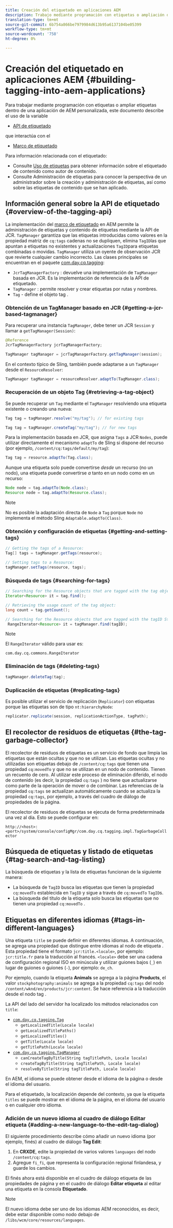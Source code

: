 ```yaml
---
title: Creación del etiquetado en aplicaciones AEM
description: Trabajo mediante programación con etiquetas o ampliación de etiquetas dentro de una aplicación AEM personalizada
translation-type: tm+mt
source-git-commit: 6b754a866be7979984d613b95a6137104be05399
workflow-type: tm+mt
source-wordcount: '758'
ht-degree: 0%

---
```



# Creación del etiquetado en aplicaciones AEM {#building-tagging-into-aem-applications}

Para trabajar mediante programación con etiquetas o ampliar etiquetas dentro de una aplicación de AEM personalizada, este documento describe el uso de la variable

* [API de etiquetado](https://docs.adobe.com/content/help/en/experience-manager-cloud-service-javadoc/com/day/cq/tagging/package-summary.html)

que interactúa con el

* [Marco de etiquetado](tagging-framework.md)

Para información relacionada con el etiquetado:

* Consulte [Uso de etiquetas](/help/sites-cloud/authoring/features/tags.md) para obtener información sobre el etiquetado de contenido como autor de contenido.
* Consulte Administración de etiquetas para conocer la perspectiva de un administrador sobre la creación y administración de etiquetas, así como sobre las etiquetas de contenido que se han aplicado.

## Información general sobre la API de etiquetado {#overview-of-the-tagging-api}

La implementación del [marco de etiquetado](tagging-framework.md) en AEM permite la administración de etiquetas y contenido de etiquetas mediante la API de JCR. `TagManager` garantiza que las etiquetas introducidas como valores en la propiedad matriz de  `cq:tags` cadenas no se dupliquen, elimina  `TagID`las que apuntan a etiquetas no existentes y actualizaciones  `TagID`para etiquetas combinadas o movidas. `TagManager` utiliza un oyente de observación JCR que revierte cualquier cambio incorrecto. Las clases principales se encuentran en el paquete [com.day.cq.tagging](https://docs.adobe.com/content/help/en/experience-manager-cloud-service-javadoc/com/day/cq/tagging/package-summary.html):

* `JcrTagManagerFactory` : devuelve una implementación de  `TagManager` basada en JCR. Es la implementación de referencia de la API de etiquetado.
* `TagManager` : permite resolver y crear etiquetas por rutas y nombres.
* `Tag` - define el objeto tag .

### Obtención de un TagManager basado en JCR {#getting-a-jcr-based-tagmanager}

Para recuperar una instancia `TagManager`, debe tener un JCR `Session` y llamar a `getTagManager(Session)`:

```java
@Reference
JcrTagManagerFactory jcrTagManagerFactory;

TagManager tagManager = jcrTagManagerFactory.getTagManager(session);
```

En el contexto típico de Sling, también puede adaptarse a un `TagManager` desde el `ResourceResolver`:

```java
TagManager tagManager = resourceResolver.adaptTo(TagManager.class);
```

### Recuperación de un objeto Tag {#retrieving-a-tag-object}

Se puede recuperar un `Tag` mediante el `TagManager` resolviendo una etiqueta existente o creando una nueva:

```java
Tag tag = tagManager.resolve("my/tag"); // for existing tags

Tag tag = tagManager.createTag("my/tag"); // for new tags
```

Para la implementación basada en JCR, que asigna `Tags` a JCR `Nodes`, puede utilizar directamente el mecanismo `adaptTo` de Sling si dispone del recurso (por ejemplo, `/content/cq:tags/default/my/tag`):

```java
Tag tag = resource.adaptTo(Tag.class);
```

Aunque una etiqueta solo puede convertirse *desde* un recurso (no un nodo), una etiqueta puede convertirse *a* tanto en un nodo como en un recurso:

```java
Node node = tag.adaptTo(Node.class);
Resource node = tag.adaptTo(Resource.class);
```

>[!NOTE]
>
>No es posible la adaptación directa de `Node` a `Tag` porque `Node` no implementa el método Sling `Adaptable.adaptTo(Class)`.

### Obtención y configuración de etiquetas {#getting-and-setting-tags}

```java
// Getting the tags of a Resource:
Tag[] tags = tagManager.getTags(resource);

// Setting tags to a Resource:
tagManager.setTags(resource, tags);
```

### Búsqueda de tags {#searching-for-tags}

```java
// Searching for the Resource objects that are tagged with the tag object:
Iterator<Resource> it = tag.find();

// Retrieving the usage count of the tag object:
long count = tag.getCount();

// Searching for the Resource objects that are tagged with the tagID String:
 RangeIterator<Resource> it = tagManager.find(tagID);
```

>[!NOTE]
>
>El `RangeIterator` válido para usar es:
>
>`com.day.cq.commons.RangeIterator`

### Eliminación de tags {#deleting-tags}

```java
tagManager.deleteTag(tag);
```

### Duplicación de etiquetas {#replicating-tags}

Es posible utilizar el servicio de replicación (`Replicator`) con etiquetas porque las etiquetas son de tipo `nt:hierarchyNode`:

```java
replicator.replicate(session, replicationActionType, tagPath);
```

## El recolector de residuos de etiquetas {#the-tag-garbage-collector}

El recolector de residuos de etiquetas es un servicio de fondo que limpia las etiquetas que están ocultas y que no se utilizan. Las etiquetas ocultas y no utilizadas son etiquetas debajo de `/content/cq:tags` que tienen una propiedad `cq:movedTo` y que no se utilizan en un nodo de contenido. Tienen un recuento de cero. Al utilizar este proceso de eliminación diferido, el nodo de contenido (es decir, la propiedad `cq:tags` ) no tiene que actualizarse como parte de la operación de mover o de combinar. Las referencias de la propiedad `cq:tags` se actualizan automáticamente cuando se actualiza la propiedad `cq:tags`, por ejemplo, a través del cuadro de diálogo de propiedades de la página.

El recolector de residuos de etiquetas se ejecuta de forma predeterminada una vez al día. Esto se puede configurar en:

`http://<host>:<port>/system/console/configMgr/com.day.cq.tagging.impl.TagGarbageCollector`

## Búsqueda de etiquetas y listado de etiquetas {#tag-search-and-tag-listing}

La búsqueda de etiquetas y la lista de etiquetas funcionan de la siguiente manera:

* La búsqueda de `TagID` busca las etiquetas que tienen la propiedad `cq:movedTo` establecida en `TagID` y sigue a través de `cq:movedTo` `TagID`s.
* La búsqueda del título de la etiqueta solo busca las etiquetas que no tienen una propiedad `cq:movedTo` .

## Etiquetas en diferentes idiomas {#tags-in-different-languages}

Una etiqueta `title` se puede definir en diferentes idiomas. A continuación, se agrega una propiedad que distingue entre idiomas al nodo de etiqueta . Esta propiedad tiene el formato `jcr:title.<locale>`, por ejemplo: `jcr:title.fr` para la traducción al francés. `<locale>` debe ser una cadena de configuración regional ISO en minúscula y utilizar guiones bajos (`_`) en lugar de guiones o guiones (`-`), por ejemplo:  `de_ch`.

Por ejemplo, cuando la etiqueta **Animals** se agrega a la página **Products**, el valor `stockphotography:animals` se agrega a la propiedad `cq:tags` del nodo `/content/wknd/en/products/jcr:content`. Se hace referencia a la traducción desde el nodo tag .

La API del lado del servidor ha localizado los métodos relacionados con `title`:

* [`com.day.cq.tagging.Tag`](https://docs.adobe.com/content/help/en/experience-manager-cloud-service-javadoc/com/day/cq/tagging/Tag.html)
   * `getLocalizedTitle(Locale locale)`
   * `getLocalizedTitlePaths()`
   * `getLocalizedTitles()`
   * `getTitle(Locale locale)`
   * `getTitlePath(Locale locale)`
* [`com.day.cq.tagging.TagManager`](https://docs.adobe.com/content/help/en/experience-manager-cloud-service-javadoc/com/day/cq/tagging/TagManager.html)
   * `canCreateTagByTitle(String tagTitlePath, Locale locale)`
   * `createTagByTitle(String tagTitlePath, Locale locale)`
   * `resolveByTitle(String tagTitlePath, Locale locale)`

En AEM, el idioma se puede obtener desde el idioma de la página o desde el idioma del usuario.

Para el etiquetado, la localización depende del contexto, ya que la etiqueta `titles` se puede mostrar en el idioma de la página, en el idioma del usuario o en cualquier otro idioma.

### Adición de un nuevo idioma al cuadro de diálogo Editar etiqueta {#adding-a-new-language-to-the-edit-tag-dialog}

El siguiente procedimiento describe cómo añadir un nuevo idioma (por ejemplo, finés) al cuadro de diálogo **Tag Edit**:

1. En **CRXDE**, edite la propiedad de varios valores `languages` del nodo `/content/cq:tags`.
1. Agregue `fi_fi`, que representa la configuración regional finlandesa, y guarde los cambios.

El finés ahora está disponible en el cuadro de diálogo etiqueta de las propiedades de página y en el cuadro de diálogo **Editar etiqueta** al editar una etiqueta en la consola **Etiquetado**.

>[!NOTE]
>
>El nuevo idioma debe ser uno de los idiomas AEM reconocidos, es decir, debe estar disponible como nodo debajo de `/libs/wcm/core/resources/languages`.
